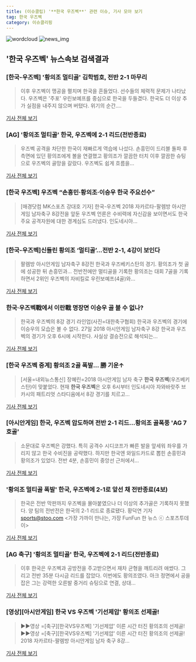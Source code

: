 ```yaml
---
title: (이슈클립) '**한국 우즈벡**' 관련 이슈, 기사 모아 보기
tag: 한국 우즈벡
category: 이슈클리핑
---
```

![wordcloud](https://s3.ap-northeast-2.amazonaws.com/lyrics101-wordcloud/2018-08-27-1535363785.png)
![news_img](https://user-images.githubusercontent.com/42597476/44507050-1206f400-a6e4-11e8-8d98-7ffbfebb353f.png)
## **'**한국 우즈벡**'** 뉴스속보 검색결과
### [한국-우즈벡] '황의조 멀티골' 김학범호, 전반 2-1 마무리

>이후 우즈벡이 맹공을 펼치며 한국을 흔들었다. 선수들의 체력적 문제가 나타났다. 우즈벡은 '주포' 우린보예프를 중심으로 한국을 두들겼다. 한국도 더 이상 추가 실점을 내주지 않으며 버텼다.   위기의 순간....

<a href="http://www.osen.co.kr/article/G1110976222" target="_blank">기사 전체 보기</a>

### [AG] '황의조 멀티골' 한국, 우즈벡에 2-1 리드(전반종료)

>우즈벡 공격을 차단한 한국이 재빠르게 역습에 나섰다. 손흥민이 드리블 돌파 후 측면에 있던 황의조에게 볼을 연결했고 황의조가 깔끔한 터치 이후 깔끔한 슈팅으로 우즈벡의 골망을 갈랐다. 우즈벡도 쉽게 흐름을...

<a href="http://www.xportsnews.com/?ac=article_view&entry_id=1012536" target="_blank">기사 전체 보기</a>

### [**한국 우즈벡**] 우즈벡 “손흥민·황의조·이승우 한국 주요선수”

>[매경닷컴 MK스포츠 강대호 기자] 한국-우즈벡 2018 자카르타-팔렘방 아시안게임 남자축구 8강전을 앞둔 우즈벡 언론은 수비력에 자신감을 보이면서도 한국 주요 공격자원에 대한 경계심도 드러냈다. 인도네시아...

<a href="http://sports.mk.co.kr/view.php?year=2018&no=537939" target="_blank">기사 전체 보기</a>

### [한국-우즈벡]신들린 황의조 ‘멀티골’…전반 2-1, 4강이 보인다

>팔렘방 아시안게임 남자축구 8강전 한국과 우즈베키스탄의 경기. 황의조가 첫 골에 성공한 뒤 손흥민과... 전반전에만 멀티골을 기록한 황의조는 대회 7골을 기록하면서 2위인 우즈벡의 자비킬로 우린보예프(4골)와...

<a href="http://www.seoul.co.kr/news/newsView.php?id=20180827500122&wlog_tag3=naver" target="_blank">기사 전체 보기</a>

### 한국·우즈벡戰에서 이란戰 명장면 이승우 골 볼 수 없나?

>한국과 우즈벡의 8강 경기 라인업(사진=대한축구협회) 한국과 우즈벡의 경기에 이승우의 모습은 볼 수 없다. 27일 2018 아시안게임 남자축구 8강 한국과 우즈벡의 경기가 오후 6시에 시작한다. 사실상 결승전으로 해석되는...

<a href="http://www.gnmaeil.com/news/articleView.html?idxno=381165" target="_blank">기사 전체 보기</a>

### [**한국 우즈벡** 중계] 황의조 2골 폭발… 勝 기운↑

>[서울=내외뉴스통신] 장혜린=2018 아시안게임 남자 축구 **한국 우즈벡**(우즈베키스탄)이 맞붙었다.   현재 **한국 우즈벡**은 오후 6시부터 인도네시아 자와바랏주 브카시의 패트리엇 스타디움에서 8강 경기를 치르고...

<a href="http://www.nbnnews.co.kr/news/articleView.html?idxno=170584" target="_blank">기사 전체 보기</a>

### [아시안게임] 한국, 우즈벡 압도하며 전반 2-1 리드...황의조 골폭풍 'AG 7호골'

>소문대로 우즈벡은 강했다. 특히 공격수 시디코프가 빠른 발을 앞세워 좌우를 가리지 않고 한국 수비진을 공략했다. 하지만 한국엔 와일드카드로 뽑힌 손흥민과 황의조가 있었다. 전반 4분, 손흥민이 중앙선 근처에서...

<a href="http://www.slist.kr/news/articleView.html?idxno=43752" target="_blank">기사 전체 보기</a>

### '황의조 멀티골 폭발' 한국, 우즈벡에 2-1로 앞선 채 전반종료(4보)

>한국은 전반 막판까지 우즈벡을 몰아붙였으나 더 이상의 추가골은 기록하지 못했다. 양 팀의 전반전은 한국의 2-1 리드로 종료됐다. 황덕연 기자 sports@stoo.com <가장 가까이 만나는, 가장 FunFun 한 뉴스 ⓒ 스포츠투데이>

<a href="http://stoo.asiae.co.kr/news/naver_view.htm?idxno=2018082718472064817" target="_blank">기사 전체 보기</a>

### [AG 축구] '황의조 멀티골' 한국, 우즈벡에 2-1 리드(전반종료)

>이후 한국은 우즈벡과 공방전을 주고받으면서 재차 균형을 깨트리려 애썼다. 그리고 전반 35분 다시금 리드를 잡았다. 이번에도 황의조였다. 아크 정면에서 공을 잡은 그는 강력한 오른발 중거리 슈팅으로 연결, 상대...

<a href="http://sports.hankooki.com/lpage/soccer/201808/sp2018082718473098040.htm" target="_blank">기사 전체 보기</a>

### [영상][아시안게임] 한국 VS 우즈벡 '기선제압' 황의조 선제골!

>▶▶영상 =[축구][한국VS우즈벡] '기선제압' 이른 시간 터진 황의조의 선제골!▶▶영상 =[축구][한국VS우즈벡] '기선제압' 이른 시간 터진 황의조의 선제골! 2018 자카르타-팔렘방 아시안게임 남자 축구 8강...

<a href="https://programs.sbs.co.kr/sports/ag2018/article/56053/S10009188694" target="_blank">기사 전체 보기</a>


